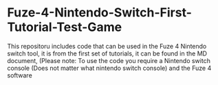# Fuze-4-Nintendo-Switch-First-Tutorial-Test-Game
This repositoru includes code that can be used in the Fuze 4 Nintendo switch tool, it is from the first set of tutorials, it can be found in the MD document, (Please note: To use the code you require a Nintendo switch console (Does not matter what nintendo switch console) and the Fuze 4 software
